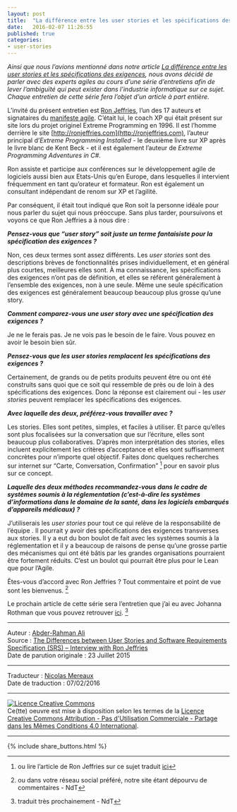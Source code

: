 ```yaml
---
layout: post
title:  "La différence entre les user stories et les spécifications des exigences - Entretien avec Ron Jeffries"
date:   2016-02-07 11:26:55
published: true
categories: 
- user-stories
---
```


_Ainsi que nous l’avions mentionné dans notre article [La différence entre les user stories et les spécifications des exigences](http://www.les-traducteurs-agiles.org/user-stories/2016/02/04/differences-entre-les-user-stories-et-les-specifications-des-exigences.html), nous avons décidé de parler avec des experts agiles au cours d’une série d’entretiens afin de lever l’ambiguïté qui peut exister dans l’industrie informatique sur ce sujet. Chaque entretien de cette série fera l’objet d’un article à part entière._

L’invité du présent entretien est [Ron Jeffries](https://fr.wikipedia.org/wiki/Ron_Jeffries), l’un des 17 auteurs et signataires du [manifeste agile](http://agilemanifesto.org/iso/fr/). C’était lui, le coach XP qui était présent sur site lors du projet originel Extreme Programming en 1996. Il est l’homme derrière le site [http://ronjeffries.com](http://ronjeffries.com), l’auteur principal d’_Extreme Programming Installed_ - le deuxième livre sur XP après le livre blanc de Kent Beck - et il est également l’auteur de _Extreme Programming Adventures in C#_.

Ron assiste et participe aux conférences sur le développement agile de logiciels aussi bien aux Etats-Unis qu’en Europe, dans lesquelles il intervient fréquemment en tant qu’orateur et formateur. Ron est également un consultant indépendant de renom sur XP et l’agilité.

Par conséquent, il était tout indiqué que Ron soit la personne idéale pour nous parler du sujet qui nous préoccupe. Sans plus tarder, poursuivons et voyons ce que Ron Jeffries a à nous dire :

**_Pensez-vous que “user story” soit juste un terme fantaisiste pour la spécification des exigences ?_**

Non, ces deux termes sont assez différents. Les _user stories_ sont des descriptions brèves de fonctionnalités prises individuellement, et en général plus courtes, meilleures elles sont. À ma connaissance, les spécifications des exigences n’ont pas de définition, et elles se réfèrent généralement à l’ensemble des exigences, non à une seule. Même une seule spécification des exigences est généralement beaucoup beaucoup plus grosse qu’une story. 

**_Comment comparez-vous une user story avec une spécification des exigences ?_**

Je ne le ferais pas. Je ne vois pas le besoin de le faire. Vous pouvez en avoir le besoin bien sûr.

**_Pensez-vous que les user stories remplacent les spécifications des exigences ?_** 

Certainement, de grands ou de petits produits  peuvent être ou ont été construits sans quoi que ce soit qui ressemble de près ou de loin à des spécifications des exigences. Donc la réponse est clairement oui - les _user stories_ peuvent remplacer les spécifications des exigences. 

**_Avec laquelle des deux, préférez-vous travailler avec ?_**

Les stories. Elles sont petites, simples, et faciles à utiliser. Et parce qu’elles sont plus focalisées sur la conversation que sur l’écriture, elles sont beaucoup plus collaboratives. D’après mon interprétation des stories, elles incluent explicitement les critères d’acceptance et elles sont suffisamment concrètes pour n’importe quel objectif. Faites donc quelques recherches sur internet sur “Carte, Conversation, Confirmation” [^1] pour en savoir plus sur ce concept.

**_Laquelle des deux méthodes recommandez-vous dans le cadre de systèmes soumis à la réglementation (c’est-à-dire les systèmes d’informations dans le domaine de la santé, dans les logiciels embarqués d’appareils médicaux) ?_**

J’utiliserais les _user stories_ pour tout ce qui relève de la responsabilité de l’équipe . Il pourrait y avoir des spécifications des exigences transverses aux stories. Il y a eut du bon boulot de fait avec les systèmes soumis à la réglementation et il y a beaucoup de raisons de pense qu’une grosse partie des mécanismes qui ont été bâtis par les grandes organisations pourraient être fortement réduits. C’est un boulot qui pourrait être plus pour le Lean que pour l’Agile.

Êtes-vous d’accord avec Ron Jeffries ? Tout commentaire et point de vue sont les bienvenus. [^2]

Le prochain article de cette série sera l’entretien que j’ai eu avec Johanna Rothman que vous pouvez retrouver [ici](https://www.healthcareguys.com/?p=29726). [^3]

[^1]: ou lire l’article de Ron Jeffries sur ce sujet traduit [ici](http://wiki.ayeba.fr/XP%2C+l'essentiel+-+Carte%2C+Conversation%2C+Confirmation)
[^2]: ou dans votre réseau social préféré, notre site étant dépourvu de commentaires - NdT
[^3]: traduit très prochainement - NdT

---  
Auteur : [Abder-Rahman Ali](https://twitter.com/abderhasan)  
Source : [The Differences between User Stories and Software Requirements Specification (SRS) – Interview with Ron Jeffries](https://www.healthcareguys.com/2015/07/23/difference-user-stories-software-requirements-specifications-srs-interview-ron-jeffries/)  
Date de parution originale : 23 Juillet 2015  

---
Traducteur : [Nicolas Mereaux](http://www.les-traducteurs-agiles.org/traducteurs/)  
Date de traduction : 07/02/2016  

---

<a rel="license" href="http://creativecommons.org/licenses/by-nc-sa/4.0/"><img alt="Licence Creative Commons" style="border-width:0" src="http://i.creativecommons.org/l/by-nc-sa/4.0/88x31.png" /></a><br />Ce(tte) oeuvre est mise à disposition selon les termes de la <a rel="license" href="http://creativecommons.org/licenses/by-nc-sa/4.0/">Licence Creative Commons Attribution - Pas d'Utilisation Commerciale - Partage dans les Mêmes Conditions 4.0 International</a>.

---

{% include share_buttons.html %}
